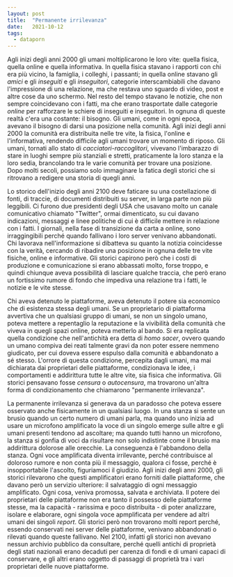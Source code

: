```yaml
---
layout: post
title:  "Permanente irrilevanza"
date:   2021-10-12
tags:
  - dataporn
---
```


Agli inizi degli anni 2000 gli umani moltiplicarono le loro vite: quella fisica, quella online e quella informativa. In quella fisica stavano i rapporti con chi era più vicino, la famiglia, i colleghi, i passanti; in quella online stavano gli *amici* e gli *inseguiti* e gli *inseguitori*, categorie interscambiabili che davano l'impressione di una relazione, ma che restava uno sguardo di video, post e altre cose da uno schermo. Nel resto del tempo stavano le notizie, che non sempre coincidevano con i fatti, ma che erano trasportate dalle categorie *online* per rafforzare le schiere di inseguiti e inseguitori. In ognuna di queste realtà c'era una costante: il bisogno. Gli umani, come in ogni epoca, avevano il bisogno di darsi una posizione nella comunità. Agli inizi degli anni 2000 la comunità era distribuita nelle tre vite, la fisica, l'online e l'informativa, rendendo difficile agli umani trovare un momento di riposo. Gli umani, tornati allo stato di *cacciatori-raccoglitori*, vivevano l'imbarazzo di stare in luoghi sempre più stanziali e stretti, praticamente la loro stanza e la loro sedia, brancolando tra le varie comunità per trovare una posizione. Dopo molti secoli, possiamo solo immaginare la fatica degli storici che si ritrovano a redigere una storia di quegli anni.

Lo storico dell'inizio degli anni 2100 deve faticare su una costellazione di fonti, di traccie, di documenti distribuiti su server, in larga parte non più leggibili. Ci furono due presidenti degli USA che usavano molto un canale comunicativo chiamato "Twitter", ormai dimenticato, su cui davano indicazioni, messaggi e linee politiche di cui è difficile mettere in relazione con i fatti. I giornali, nella fase di transizione da carta a online, sono irraggingibili perché quando fallivano i loro server venivano abbandonati. Chi lavorava nell'informazione si dibatteva su quanto la notizia coincidesse con la verità, cercando di ribadire una posizione in ognuna delle tre vite fisiche, online e informative. Gli storici capirono però che i costi di produzione e comunicazione si erano abbassati molto, forse troppo, e quindi chiunque aveva possibilità di lasciare qualche traccia, che però erano un fortissimo rumore di fondo che impediva una relazione tra i fatti, le notizie e le vite stesse.

Chi aveva detenuto le piattaforme, aveva detenuto il potere sia economico che di esistenza stessa degli umani. Se un proprietario di piattaforma avvertiva che un qualsiasi gruppo di umani, se non un singolo umano, poteva mettere a repentaglio la reputazione e la vivibilità della comunità che viveva in quegli spazi online, poteva metterlo al bando. Si era replicata quella condizione che nell'antichità era detta di *homo sacer*, ovvero quando un umano compiva dei reati talmente gravi da non poter essere nemmeno giudicato, per cui doveva essere espulso dalla comunità e abbandonato a sé stesso. L'orrore di questa condizione, percepita dagli umani, ma mai dichiarata dai proprietari delle piattaforme, condizionava le idee, i comportamenti e addirittura tutte le altre vite, sia fisica che informativa. Gli storici pensavano fosse *censura* o *autocensura*, ma trovarono un'altra forma di condizionamento che chiamarono "permanente irrilevanza".

La permanente irrilevanza si generava da un paradosso che poteva essere osservato anche fisicamente in un qualsiasi luogo. In una stanza si sente un brusio quando un certo numero di umani parla, ma quando uno inizia ad usare un microfono amplificato la voce di un singolo emerge sulle altre e gli umani presenti tendono ad ascoltare; ma quando tutti hanno un microfono, la stanza si gonfia di voci da risultare non solo indistinte come il brusio ma addirittura dolorose alle orecchie. La conseguenza è l'abbandono della stanza. Ogni voce amplificata diventa irrilevante, perché contribuisce al doloroso rumore e non conta più il messaggio, qualora ci fosse, perché è insopportabile l'ascolto, figuriamoci il giudizio. Agli inizi degli anni 2000, gli storici rilevarono che questi amplificatori erano forniti dalle piattaforme, che davano però un servizio ulteriore: il salvataggio di ogni messaggio amplificato. Ogni cosa, veniva promossa, salvata e archiviata. Il potere dei proprietari delle piattaforme non era tanto il possesso delle piattaforme stesse, ma la capacità - rarissima e poco distribuita - di poter analizzare, isolare e elaborare, ogni singola voce apmplificata per vendere ad altri umani dei singoli *report*. Gli storici però non trovarono molti report perché, essendo conservati nei server delle piattaforme, venivano abbandonati o rilevati quando queste fallivano. Nel 2100, infatti gli storici non avevano nessun archivio pubblico da consultare, perché quelli antichi di proprietà degli stati nazionali erano decaduti per carenza di fondi e di umani capaci di conservare, e gli altri erano oggetto di passaggi di proprietà tra i vari proprietari delle nuove piattaforme.

 
